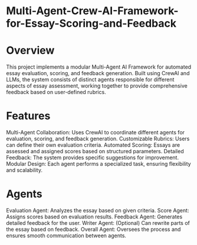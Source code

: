 # Multi-Agent-Crew-AI-Framework-for-Essay-Scoring-and-Feedback

# Overview
This project implements a modular Multi-Agent AI Framework for automated essay evaluation, scoring, and feedback generation. Built using CrewAI and LLMs, the system consists of distinct agents responsible for different aspects of essay assessment, working together to provide comprehensive feedback based on user-defined rubrics.

# Features
Multi-Agent Collaboration: Uses CrewAI to coordinate different agents for evaluation, scoring, and feedback generation.
Customizable Rubrics: Users can define their own evaluation criteria.
Automated Scoring: Essays are assessed and assigned scores based on structured parameters.
Detailed Feedback: The system provides specific suggestions for improvement.
Modular Design: Each agent performs a specialized task, ensuring flexibility and scalability.

# Agents
Evaluation Agent: Analyzes the essay based on given criteria.
Score Agent: Assigns scores based on evaluation results.
Feedback Agent: Generates detailed feedback for the user.
Writer Agent: (Optional) Can rewrite parts of the essay based on feedback.
Overall Agent: Oversees the process and ensures smooth communication between agents.
